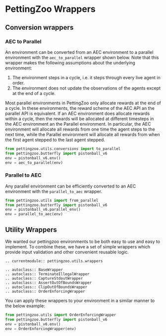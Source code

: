 # PettingZoo Wrappers

## Conversion wrappers

### AEC to Parallel

An environment can be converted from an AEC environment to a parallel environment with the `aec_to_parallel` wrapper shown below. Note that this wrapper makes the following assumptions about the underlying environment:

1. The environment steps in a cycle, i.e. it steps through every live agent in order.
2. The environment does not update the observations of the agents except at the end of a cycle.

Most parallel environments in PettingZoo only allocate rewards at the end of a cycle. In these environments, the reward scheme of the AEC API an the parallel API is equivalent.  If an AEC environment does allocate rewards within a cycle, then the rewards will be allocated at different timesteps in the AEC environment an the Parallel environment. In particular, the AEC environment will allocate all rewards from one time the agent steps to the next time, while the Parallel environment will allocate all rewards from when the first agent stepped to the last agent stepped.

``` python
from pettingzoo.utils.conversions import to_parallel
from pettingzoo.butterfly import pistonball_v6
env = pistonball_v6.env()
env = aec_to_parallel(env)
```

### Parallel to AEC

Any parallel environment can be efficiently converted to an AEC environment with the `parallel_to_aec` wrapper.

``` python
from pettingzoo.utils import from_parallel
from pettingzoo.butterfly import pistonball_v6
env = pistonball_v6.parallel_env()
env = parallel_to_aec(env)
```

## Utility Wrappers

We wanted our pettingzoo environments to be both easy to use and easy to implement. To combine these, we have a set of simple wrappers which provide input validation and other convenient reusable logic.

```{eval-rst}
.. currentmodule:: pettingzoo.utils.wrappers

.. autoclass:: BaseWrapper
.. autoclass:: TerminateIllegalWrapper
.. autoclass:: CaptureStdoutWrapper
.. autoclass:: AssertOutOfBoundsWrapper
.. autoclass:: ClipOutOfBoundsWrapper
.. autoclass:: OrderEnforcingWrapper

```

You can apply these wrappers to your environment in a similar manner to the below example:

``` python
from pettingzoo.utils import OrderEnforcingWrapper
from pettingzoo.butterfly import pistonball_v6
env = pistonball_v6.env()
env = OrderEnforcingWrapper(env)
```
